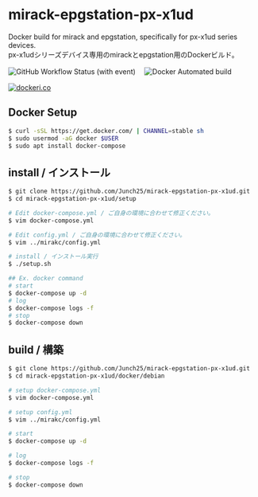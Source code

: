 # mirack-epgstation-px-x1ud
Docker build for mirack and epgstation, specifically for px-x1ud series devices.   
px-x1udシリーズデバイス専用のmirackとepgstation用のDockerビルド。

![GitHub Workflow Status (with event)](https://img.shields.io/github/actions/workflow/status/Junch25/mirack-epgstation-px-x1ud/.github%2Fworkflows%2Fbuild.yml?style=for-the-badge&label=Docker%20image%20publish)　
![Docker Automated build](https://img.shields.io/docker/automated/junch25/mirack-epgstation-px-x1ud?style=for-the-badge&color=blue)

[![dockeri.co](https://dockerico.blankenship.io/image/junch25/mirack-epgstation-px-x1ud)](https://hub.docker.com/r/junch25/mirack-epgstation-px-x1ud)

## Docker Setup
```bash
$ curl -sSL https://get.docker.com/ | CHANNEL=stable sh
$ sudo usermod -aG docker $USER
$ sudo apt install docker-compose
```
## install / インストール
```bash
$ git clone https://github.com/Junch25/mirack-epgstation-px-x1ud.git
$ cd mirack-epgstation-px-x1ud/setup

# Edit docker-compose.yml / ご自身の環境に合わせて修正ください。
$ vim docker-compose.yml

# Edit config.yml / ご自身の環境に合わせて修正ください。
$ vim ../mirakc/config.yml

# install / インストール実行
$ ./setup.sh

## Ex. docker command
# start
$ docker-compose up -d
# log
$ docker-compose logs -f
# stop
$ docker-compose down
```
## build / 構築
```bash
$ git clone https://github.com/Junch25/mirack-epgstation-px-x1ud.git
$ cd mirack-epgstation-px-x1ud/docker/debian

# setup docker-compose.yml
$ vim docker-compose.yml

# setup config.yml
$ vim ../mirakc/config.yml

# start
$ docker-compose up -d

# log
$ docker-compose logs -f

# stop
$ docker-compose down
```
